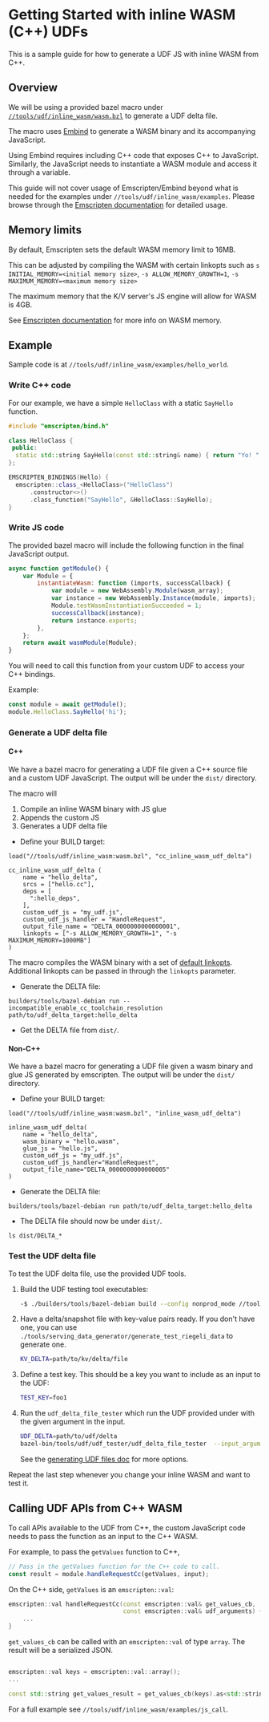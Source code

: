 # Getting Started with inline WASM (C++) UDFs

This is a sample guide for how to generate a UDF JS with inline WASM from C++.

## Overview

We will be using a provided bazel macro under
[`//tools/udf/inline_wasm/wasm.bzl`](/tools/udf/inline_wasm/wasm.bzl) to generate a UDF delta file.

The macro uses
[Embind](https://emscripten.org/docs/porting/connecting_cpp_and_javascript/embind.html) to generate
a WASM binary and its accompanying JavaScript.

Using Embind requires including C++ code that exposes C++ to JavaScript. Similarly, the JavaScript
needs to instantiate a WASM module and access it through a variable.

This guide will not cover usage of Emscripten/Embind beyond what is needed for the examples under
`//tools/udf/inline_wasm/examples`. Please browse through the
[Emscripten documentation](https://emscripten.org/docs/introducing_emscripten/index.html) for
detailed usage.

## Memory limits

By default, Emscripten sets the default WASM memory limit to 16MB.

This can be adjusted by compiling the WASM with certain linkopts such as
`s INITIAL_MEMORY=<initial memory size>`, `-s ALLOW_MEMORY_GROWTH=1`,
`-s MAXIMUM_MEMORY=<maximum memory size>`

The maximum memory that the K/V server's JS engine will allow for WASM is 4GB.

See
[Emscripten documentation](https://emscripten.org/docs/api_reference/module.html?highlight=initial_memory#Module.wasmMemory)
for more info on WASM memory.

## Example

Sample code is at `//tools/udf/inline_wasm/examples/hello_world`.

### Write C++ code

For our example, we have a simple `HelloClass` with a static `SayHello` function.

```C++
#include "emscripten/bind.h"

class HelloClass {
 public:
  static std::string SayHello(const std::string& name) { return "Yo! " + name; }
};

EMSCRIPTEN_BINDINGS(Hello) {
  emscripten::class_<HelloClass>("HelloClass")
      .constructor<>()
      .class_function("SayHello", &HelloClass::SayHello);
}
```

### Write JS code

The provided bazel macro will include the following function in the final JavaScript output.

```javascript
async function getModule() {
    var Module = {
        instantiateWasm: function (imports, successCallback) {
            var module = new WebAssembly.Module(wasm_array);
            var instance = new WebAssembly.Instance(module, imports);
            Module.testWasmInstantiationSucceeded = 1;
            successCallback(instance);
            return instance.exports;
        },
    };
    return await wasmModule(Module);
}
```

You will need to call this function from your custom UDF to access your C++ bindings.

Example:

```javascript
const module = await getModule();
module.HelloClass.SayHello('hi');
```

### Generate a UDF delta file

#### C++

We have a bazel macro for generating a UDF file given a C++ source file and a custom UDF JavaScript.
The output will be under the `dist/` directory.

The macro will

1. Compile an inline WASM binary with JS glue
2. Appends the custom JS
3. Generates a UDF delta file

-   Define your BUILD target:

```bazel
load("//tools/udf/inline_wasm:wasm.bzl", "cc_inline_wasm_udf_delta")

cc_inline_wasm_udf_delta (
    name = "hello_delta",
    srcs = ["hello.cc"],
    deps = [
      ":hello_deps",
    ],
    custom_udf_js = "my_udf.js",
    custom_udf_js_handler = "HandleRequest",
    output_file_name = "DELTA_0000000000000001",
    linkopts = ["-s ALLOW_MEMORY_GROWTH=1", "-s MAXIMUM_MEMORY=1000MB"]
)
```

The macro compiles the WASM binary with a set of
[default linkopts](https://github.com/privacysandbox/data-plane-shared-libraries/blob/dad1d78eaffc0e74eb70090cb3a5560166d5f4c6/build_defs/cc/wasm.bzl#L18).
Additional linkopts can be passed in through the `linkopts` parameter.

-   Generate the DELTA file:

```shell
builders/tools/bazel-debian run --incompatible_enable_cc_toolchain_resolution path/to/udf_delta_target:hello_delta
```

-   Get the DELTA file from `dist/`.

#### Non-C++

We have a bazel macro for generating a UDF file given a wasm binary and glue JS generated by
emscripten. The output will be under the `dist/` directory.

-   Define your BUILD target:

```bazel
load("//tools/udf/inline_wasm:wasm.bzl", "inline_wasm_udf_delta")

inline_wasm_udf_delta(
    name = "hello_delta",
    wasm_binary = "hello.wasm",
    glue_js = "hello.js",
    custom_udf_js = "my_udf.js",
    custom_udf_js_handler="HandleRequest",
    output_file_name="DELTA_0000000000000005"
)
```

-   Generate the DELTA file:

```shell
builders/tools/bazel-debian run path/to/udf_delta_target:hello_delta
```

-   The DELTA file should now be under `dist/`.

```shell
ls dist/DELTA_*
```

### Test the UDF delta file

To test the UDF delta file, use the provided UDF tools.

1. Build the UDF testing tool executables:

    ```sh
    -$ ./builders/tools/bazel-debian build --config nonprod_mode //tools/udf/udf_tester:udf_delta_file_tester
    ```

1. Have a delta/snapshot file with key-value pairs ready. If you don't have one, you can use
   `./tools/serving_data_generator/generate_test_riegeli_data` to generate one.

    ```sh
    KV_DELTA=path/to/kv/delta/file
    ```

1. Define a test key. This should be a key you want to include as an input to the UDF:

    ```sh
    TEST_KEY=foo1
    ```

1. Run the `udf_delta_file_tester` which run the UDF provided under with the given argument in the
   input.

    ```sh
    UDF_DELTA=path/to/udf/delta
    bazel-bin/tools/udf/udf_tester/udf_delta_file_tester  --input_arguments="$TEST_KEY" --kv_delta_file_path="$KV_DELTA" --udf_delta_file_path="$UDF_DELTA" --v=10 --stderrthreshold=0
    ```

    See the [generating UDF files doc](./generating_udf_files.md#3-test-the-udf-delta-file) for more
    options.

Repeat the last step whenever you change your inline WASM and want to test it.

## Calling UDF APIs from C++ WASM

To call APIs available to the UDF from C++, the custom JavaScript code needs to pass the function as
an input to the C++ WASM.

For example, to pass the `getValues` function to C++,

```javascript
// Pass in the getValues function for the C++ code to call.
const result = module.handleRequestCc(getValues, input);
```

On the C++ side, `getValues` is an `emscripten::val`:

```C++
emscripten::val handleRequestCc(const emscripten::val& get_values_cb,
                                const emscripten::val& udf_arguments) {
    ...
}
```

`get_values_cb` can be called with an `emscripten::val` of type `array`. The result will be a
serialized JSON.

```C++

emscripten::val keys = emscripten::val::array();
...

const std::string get_values_result = get_values_cb(keys).as<std::string>();

```

For a full example see `//tools/udf/inline_wasm/examples/js_call`.
